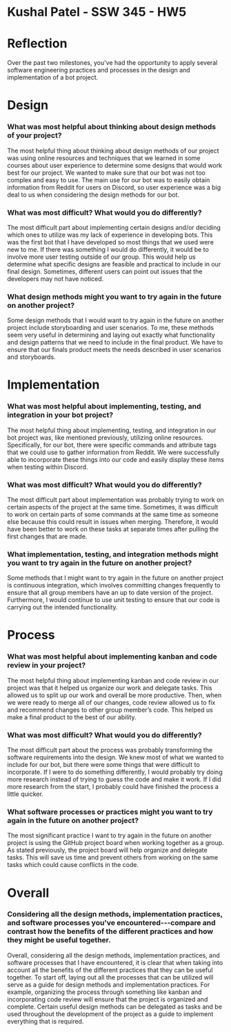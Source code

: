 # Kushal Patel - SSW 345 - HW5

# Reflection
Over the past two milestones, you've had the opportunity to apply several software engineering practices and processes in the design and implementation of a bot project.

# Design

<h3>What was most helpful about thinking about design methods of your project?</h3>
The most helpful thing about thinking about design methods of our project was using online resources and techniques that we learned in some courses about user experience to determine some designs that would work best for our project. We wanted to make sure that our bot was not too complex and easy to use. The main use for our bot was to easily obtain information from Reddit for users on Discord, so user experience was a big deal to us when considering the design methods for our bot.

<h3>What was most difficult? What would you do differently?</h3>
The most difficult part about implementing certain designs and/or deciding which ones to utilize was my lack of experience in developing bots. This was the first bot that I have developed so most things that we used were new to me. If there was something I would do differently, it would be to involve more user testing outside of our group. This would help us determine what specific designs are feasible and practical to include in our final design. Sometimes, different users can point out issues that the developers may not have noticed.

<h3>What design methods might you want to try again in the future on another project?</h3>
Some design methods that I would want to try again in the future on another project include storyboarding and user scenarios. To me, these methods seem very useful in determining and laying out exactly what functionality and design patterns that we need to include in the final product. We have to ensure that our finals product meets the needs described in user scenarios and storyboards.
 
 
# Implementation

<h3>What was most helpful about implementing, testing, and integration in your bot project?</h3>
The most helpful thing about implementing, testing, and integration in our bot project was, like mentioned previously, utilizing online resources. Specifically, for our bot, there were specific commands and attribute tags that we could use to gather information from Reddit. We were successfully able to incorporate these things into our code and easily display these items when testing within Discord.  

<h3>What was most difficult? What would you do differently?</h3>
The most difficult part about implementation was probably trying to work on certain aspects of the project at the same time. Sometimes, it was difficult to work on certain parts of some commands at the same time as someone else because this could result in issues when merging. Therefore, it would have been better to work on these tasks at separate times after pulling the first changes that are made.

<h3>What implementation, testing, and integration methods might you want to try again in the future on another project?</h3>
Some methods that I might want to try again in the future on another project is continuous integration, which involves committing changes frequently to ensure that all group members have an up to date version of the project. Furthermore, I would continue to use unit testing to ensure that our code is carrying out the intended functionality.

# Process

<h3>What was most helpful about implementing kanban and code review in your project?</h3>
The most helpful thing about implementing kanban and code review in our project was that it helped us organize our work and delegate tasks. This allowed us to split up our work and overall be more productive. Then, when we were ready to merge all of our changes, code review allowed us to fix and recommend changes to other group member’s code. This helped us make a final product to the best of our ability.

<h3>What was most difficult? What would you do differently?</h3>
The most difficult part about the process was probably transforming the software requirements into the design. We knew most of what we wanted to include for our bot, but there were some things that were difficult to incorporate. If I were to do something differently, I would probably try doing more research instead of trying to guess the code and make it work. If I did more research from the start, I probably could have finished the process a little quicker.

<h3>What software processes or practices might you want to try again in the future on another project?</h3>
The most significant practice I want to try again in the future on another project is using the GitHub project board when working together as a group. As stated previously, the project board will help organize and delegate tasks. This will save us time and prevent others from working on the same tasks which could cause conflicts in the code.

# Overall
<h3>Considering all the design methods, implementation practices, and software processes you've encountered---compare and contrast how the benefits of the different practices and how they might be useful together.</h3>

Overall, considering all the design methods, implementation practices, and software processes that I have encountered, it is clear that when taking into account all the benefits of the different practices that they can be useful together. To start off, laying out all the processes that can be utilized will serve as a guide for design methods and implementation practices. For example, organizing the process through something like kanban and incorporating code review will ensure that the project is organized and complete. Certain useful design methods can be delegated as tasks and be used throughout the development of the project as a guide to implement everything that is required.
